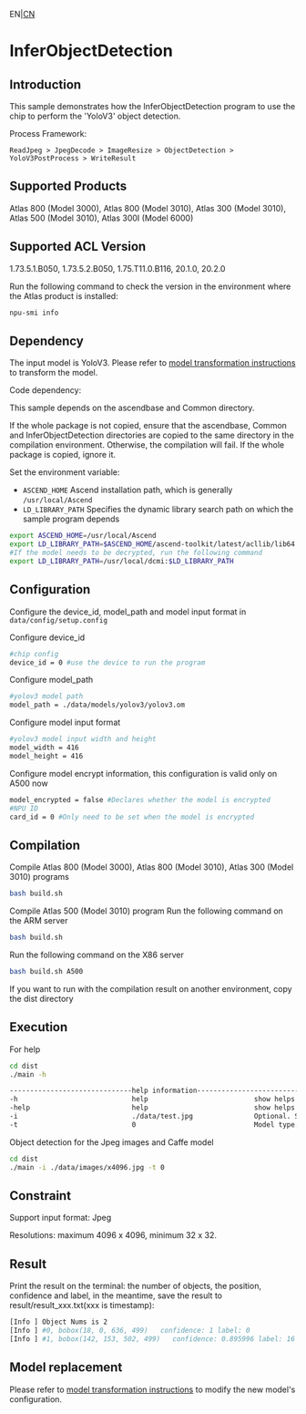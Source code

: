 EN|[CN](README(Linux).zh.md)
# InferObjectDetection

## Introduction

This sample demonstrates how the InferObjectDetection program to use the chip to perform the 'YoloV3' object detection.

Process Framework:

```
ReadJpeg > JpegDecode > ImageResize > ObjectDetection > YoloV3PostProcess > WriteResult
```

## Supported Products

Atlas 800 (Model 3000), Atlas 800 (Model 3010), Atlas 300 (Model 3010), Atlas 500 (Model 3010), Atlas 300I (Model 6000)

## Supported ACL Version

1.73.5.1.B050, 1.73.5.2.B050, 1.75.T11.0.B116, 20.1.0, 20.2.0

Run the following command to check the version in the environment where the Atlas product is installed:
```bash
npu-smi info
```

## Dependency

The input model is YoloV3. Please refer to [model transformation instructions](data/models/README.md) to transform the model.


Code dependency:

This sample depends on the ascendbase and Common directory.

If the whole package is not copied, ensure that the ascendbase, Common and InferObjectDetection directories are copied to the same directory in the compilation environment. Otherwise, the compilation will fail. If the whole package is copied, ignore it.

Set the environment variable:
*  `ASCEND_HOME`      Ascend installation path, which is generally `/usr/local/Ascend`
*  `LD_LIBRARY_PATH`  Specifies the dynamic library search path on which the sample program depends

```bash
export ASCEND_HOME=/usr/local/Ascend
export LD_LIBRARY_PATH=$ASCEND_HOME/ascend-toolkit/latest/acllib/lib64:$LD_LIBRARY_PATH
#If the model needs to be decrypted, run the following command
export LD_LIBRARY_PATH=/usr/local/dcmi:$LD_LIBRARY_PATH
```


## Configuration

Configure the device_id, model_path and model input format in `data/config/setup.config`

Configure device_id
```bash
#chip config
device_id = 0 #use the device to run the program
```
Configure model_path
```bash
#yolov3 model path
model_path = ./data/models/yolov3/yolov3.om
```
Configure model input format
```bash
#yolov3 model input width and height
model_width = 416
model_height = 416
```
Configure model encrypt information, this configuration is valid only on A500 now
```bash
model_encrypted = false #Declares whether the model is encrypted
#NPU ID
card_id = 0 #Only need to be set when the model is encrypted
```


## Compilation

Compile Atlas 800 (Model 3000), Atlas 800 (Model 3010), Atlas 300 (Model 3010) programs
```bash
bash build.sh
```

Compile Atlas 500 (Model 3010) program
Run the following command on the ARM server
```bash
bash build.sh
```

Run the following command on the X86 server
```bash
bash build.sh A500
```

If you want to run with the compilation result on another environment, copy the dist directory

## Execution


For help
```bash
cd dist
./main -h

------------------------------help information------------------------------
-h                            help                          show helps
-help                         help                          show helps
-i                            ./data/test.jpg               Optional. Specify the input image, default: ./data/test.jpg
-t                            0                             Model type. 0: YoloV3 Caffe, 1: YoloV3 Tensorflow
```

Object detection for the Jpeg images and Caffe model
```bash
cd dist
./main -i ./data/images/x4096.jpg -t 0
```

## Constraint

Support input format: Jpeg

Resolutions: maximum 4096 x 4096, minimum 32 x 32.


## Result

Print the result on the terminal: the number of objects, the position, confidence and label, in the meantime, save the result to result/result_xxx.txt(xxx is timestamp):
```bash
[Info ] Object Nums is 2
[Info ] #0, bobox(18, 0, 636, 499)   confidence: 1 label: 0
[Info ] #1, bobox(142, 153, 502, 499)   confidence: 0.895996 label: 16
```

## Model replacement
Please refer to [model transformation instructions](data/models/README.md) to modify the new model's configuration.
